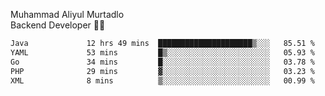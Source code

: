 Muhammad Aliyul Murtadlo
<br>
Backend Developer 👨‍💻
<br>
<!--START_SECTION:waka-->

```txt
Java             12 hrs 49 mins  █████████████████████▒░░░   85.51 %
YAML             53 mins         █▒░░░░░░░░░░░░░░░░░░░░░░░   05.93 %
Go               34 mins         █░░░░░░░░░░░░░░░░░░░░░░░░   03.78 %
PHP              29 mins         ▓░░░░░░░░░░░░░░░░░░░░░░░░   03.23 %
XML              8 mins          ▒░░░░░░░░░░░░░░░░░░░░░░░░   00.99 %
```

<!--END_SECTION:waka-->
